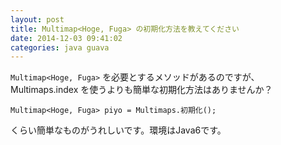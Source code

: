 ```yaml
---
layout: post
title: Multimap<Hoge, Fuga> の初期化方法を教えてください
date: 2014-12-03 09:41:02
categories: java guava
---
```

<!-- {% raw %} -->
<p><code>Multimap&lt;Hoge, Fuga&gt;</code> を必要とするメソッドがあるのですが、Multimaps.index を使うよりも簡単な初期化方法はありませんか？</p>

<pre><code>Multimap&lt;Hoge, Fuga&gt; piyo = Multimaps.初期化();
</code></pre>

<p>くらい簡単なものがうれしいです。環境はJava6です。</p>
<!-- {% endraw %} -->
